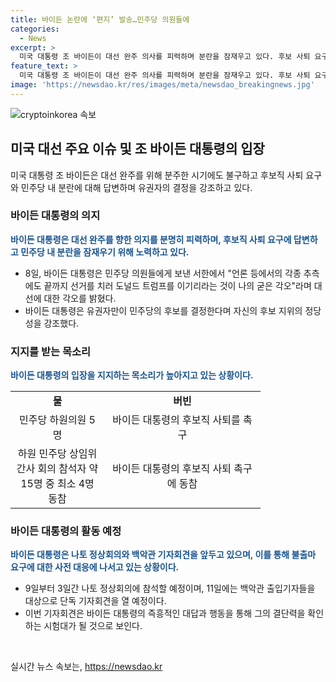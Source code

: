 ```yaml
---
title: 바이든 논란에 ‘편지’ 발송…민주당 의원들에
categories:
  - News
excerpt: >
  미국 대통령 조 바이든이 대선 완주 의사를 피력하며 분란을 잠재우고 있다. 후보 사퇴 요구에도 강한 의지를 보이며 민주당 통합에 나섰고, 유권자의 선택에 대한 중요성을 강조했다. 바이든은 나토 정상회의와 백악관 기자회견을 앞두고 있어 또 다른 시험대에 직면할 전망이다. 9월 8일에 민주당 의원들에게 보낸 서한과 발언은 불출마 요구에 대한 사전 대응으로 분석되고 있다.
feature_text: >
  미국 대통령 조 바이든이 대선 완주 의사를 피력하며 분란을 잠재우고 있다. 후보 사퇴 요구에도 강한 의지를 보이며 민주당 통합에 나섰고, 유권자의 선택에 대한 중요성을 강조했다. 바이든은 나토 정상회의와 백악관 기자회견을 앞두고 있어 또 다른 시험대에 직면할 전망이다. 9월 8일에 민주당 의원들에게 보낸 서한과 발언은 불출마 요구에 대한 사전 대응으로 분석되고 있다.
image: 'https://newsdao.kr/res/images/meta/newsdao_breakingnews.jpg'
---
```


<p><img src="https://newsdao.kr/res/images/meta/newsdao_breakingnews.jpg" alt="cryptoinkorea 속보" /></p>

<h2 data-ke-size="size26">미국 대선 주요 이슈 및 조 바이든 대통령의 입장</h2>

<p data-ke-size="size16">미국 대통령 조 바이든은 대선 완주를 위해 분주한 시기에도 불구하고 후보직 사퇴 요구와 민주당 내 분란에 대해 답변하며 유권자의 결정을 강조하고 있다.</p>

<h3 data-ke-size="size24">바이든 대통령의 의지</h3>

<p data-ke-size="size16"><b><span style="color: #1a5490;">바이든 대통령은 대선 완주를 향한 의지를 분명히 피력하며, 후보직 사퇴 요구에 답변하고 민주당 내 분란을 잠재우기 위해 노력하고 있다.</span></b></p>

<ul>
    <li>8일, 바이든 대통령은 민주당 의원들에게 보낸 서한에서 "언론 등에서의 각종 추측에도 끝까지 선거를 치러 도널드 트럼프를 이기리라는 것이 나의 굳은 각오"라며 대선에 대한 각오를 밝혔다.</li>
    <li>바이든 대통령은 유권자만이 민주당의 후보를 결정한다며 자신의 후보 지위의 정당성을 강조했다.</li>
</ul>

<h3 data-ke-size="size24">지지를 받는 목소리</h3>

<p data-ke-size="size16"><b><span style="color: #1a5490;">바이든 대통령의 입장을 지지하는 목소리가 높아지고 있는 상황이다.</span></b></p>

<table>
    <colgroup>
        <col width="150px" />
        <col width="250px" />
    </colgroup>
    <tr>
        <td style="text-align: center; height: 17px;"><b>물</b></td>
        <td style="text-align: center; height: 17px;"><b>버빈</b></td>
    </tr>
    <tr>
        <td style="text-align: center; height: 17px;">민주당 하원의원 5명</td>
        <td style="text-align: center; height: 17px;">바이든 대통령의 후보직 사퇴를 촉구</td>
    </tr>
    <tr>
        <td style="text-align: center; height: 17px;">하원 민주당 상임위 간사 회의 참석자 약 15명 중 최소 4명 동참</td>
        <td style="text-align: center; height: 17px;">바이든 대통령의 후보직 사퇴 촉구에 동참</td>
    </tr>
</table>

<h3 data-ke-size="size24">바이든 대통령의 활동 예정</h3>

<p data-ke-size="size16"><b><span style="color: #1a5490;">바이든 대통령은 나토 정상회의와 백악관 기자회견을 앞두고 있으며, 이를 통해 불출마 요구에 대한 사전 대응에 나서고 있는 상황이다.</span></b></p>

<ul>
    <li>9일부터 3일간 나토 정상회의에 참석할 예정이며, 11일에는 백악관 출입기자들을 대상으로 단독 기자회견을 열 예정이다.</li>
    <li>이번 기자회견은 바이든 대통령의 즉흥적인 대답과 행동을 통해 그의 결단력을 확인하는 시험대가 될 것으로 보인다.</li>
</ul>

<p data-ke-size="size16">&nbsp;</p>
실시간 뉴스 속보는, <a href="https://newsdao.kr" rel="dofollow">https://newsdao.kr</a>


